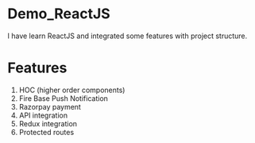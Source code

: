 # Demo_ReactJS
I have learn ReactJS and integrated some features with project structure.

# Features
1. HOC (higher order components)
2. Fire Base Push Notification
3. Razorpay payment
4. API integration
5. Redux integration
6. Protected routes
